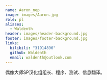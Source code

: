 ```yaml
---
name: Aaron_nep
image: images/Aaron.jpg
role: pl
aliases:
  - Waldenth
header: images/header-background.jpg
footer: images/footer-background.jpg
links:
  bilibili: "31914896"
  github: Waldenth
  email: waldenth@outlook.com
---
```


偶像大师SP汉化组组长、程序、测试、信息翻译。
